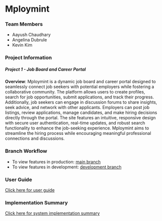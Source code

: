 # Mploymint

### Team Members

- Aayush Chaudhary
- Angelina Dubrule
- Kevin Kim

### Project Information
##### Project 1 - Job Board and Career Portal

**Overview**: Mploymint is a dynamic job board and career portal designed to seamlessly connect job seekers with potential employers while fostering a collaborative community. The platform allows users to create profiles, search for job opportunities, submit applications, and track their progress. Additionally, job seekers can engage in discussion forums to share insights, seek advice, and network with other applicants. Employers can post job listings, review applications, manage candidates, and make hiring decisions directly through the portal. The site features an intuitive, responsive design with secure user authentication, real-time updates, and robust search functionality to enhance the job-seeking experience. Mploymint aims to streamline the hiring process while encouraging meaningful professional connections and discussions.

### Branch Workflow

- To view features in production: [main branch](https://github.com/aaan-gelina/Mploymint/blob/main)
- To view features in development: [development branch](https://github.com/aaan-gelina/Mploymint/blob/dev)

### User Guide
[Click here for user guide](https://github.com/aaan-gelina/Mploymint/blob/main/docs/userguide.md)

### Implementation Summary
[Click here for system implementation summary](https://github.com/aaan-gelina/Mploymint/blob/main/docs/summary.md)



